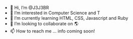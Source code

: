- 👋 Hi, I’m @J3J3BR
- 👀 I’m interested in Computer Science and T
- 🌱 I’m currently learning HTML, CSS, Javascript and Ruby
- 💞️ I’m looking to collaborate on 🌎
- 📫 How to reach me ... info coming soon!

<!---
J3J3BR/J3J3BR is a ✨ special ✨ repository because its `README.md` (this file) appears on your GitHub profile.
You can click the Preview link to take a look at your changes.
--->
